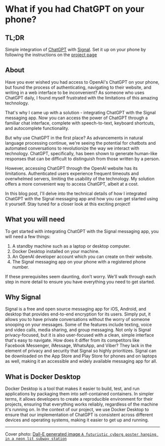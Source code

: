 # What if you had ChatGPT on your phone?

## TL;DR

Simple integration of [ChatGPT](https://openai.com/blog/chatgpt) with [Signal](https://signal.org).
Set it up on your phone by following the instructions on the [project page](https://github.com/nichelia/chatbot)

## About

Have you ever wished you had access to OpenAI's ChatGPT on your phone, but found the process of authenticating, navigating to their website, and writing in a web interface to be inconvenient? As someone who uses ChatGPT daily, I found myself frustrated with the limitations of this amazing technology.

That's why I came up with a solution - integrating ChatGPT with the Signal messaging app. Now you can access the power of ChatGPT through a familiar chat interface, complete with speech-to-text, keyboard shortcuts, and autocomplete functionality.

But why use ChatGPT in the first place? As advancements in natural language processing continue, we're seeing the potential for chatbots and automated conversations to revolutionize the way we interact with technology. ChatGPT, specifically, has been shown to generate human-like responses that can be difficult to distinguish from those written by a person.

However, accessing ChatGPT through the OpenAI website has its limitations. Authenticated users experience frequent timeouts and overwhelmed servers, limiting the usability of the technology. My solution offers a more convenient way to access ChatGPT, albeit at a cost.

In this blog post, I'll delve into the technical details of how I integrated ChatGPT with the Signal messaging app and how you can get started using it yourself. Stay tuned for a closer look at this exciting project!

## What you will need

To get started with integrating ChatGPT with the Signal messaging app, you will need a few things:

1. A standby machine such as a laptop or desktop computer.
2. Docker Desktop installed on your machine.
3. An OpenAI developer account which you can create on their website.
4. The Signal messaging app on your phone with a registered phone number.

If these prerequisites seem daunting, don't worry. We'll walk through each step in more detail to ensure you have everything you need to get started.

## Why Signal

Signal is a free and open source messaging app for iOS, Android, and desktop that provides end-to-end encryption for its users. Simply put, it allows you to have private conversations without the worry of someone snooping on your messages. Some of the features include texting, voice and video calls, media sharing, and group messaging. Not only is Signal privacy-focused, but it is also user-focused with a clean, simple interface that's easy to navigate. How does it differ from its competitors like Facebook Messenger, iMessage, WhatsApp, and Viber? They lack in the element of privacy and security that Signal so highly prioritizes. Signal can be downloaded on the App Store and Play Store for phones and on laptops as well, making it an accessible and widely available messaging app for all.

## What is Docker Desktop

Docker Desktop is a tool that makes it easier to build, test, and run applications by packaging them into self-contained containers. In simpler terms, it allows developers to create a reproducible environment for their projects, ensuring that everything works reliably, regardless of the machine it's running on. In the context of our project, we use Docker Desktop to ensure that our implementation of ChatGPT is consistent across different devices and operating systems, making it easier to get up and running.

---
Cover photo: [Dall-E generated image `A futuristic cyborg poster hanging in a neon lit subway station`](https://openai.com/product/dall-e-2)